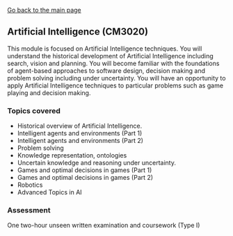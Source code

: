 [Go back to the main page](../../../README.md)

## Artificial Intelligence (CM3020)

This module is focused on Artificial Intelligence techniques. You
will understand the historical development of Artificial Intelligence
including search, vision and planning. You will become familiar with
the foundations of agent-based approaches to software design, decision
making and problem solving including under uncertainty. You will have an
opportunity to apply Artificial Intelligence techniques to particular
problems such as game playing and decision making.

### Topics covered

* Historical overview of Artificial Intelligence.
* Intelligent agents and environments (Part 1)
* Intelligent agents and environments (Part 2)
* Problem solving
* Knowledge representation, ontologies
* Uncertain knowledge and reasoning under uncertainty.
* Games and optimal decisions in games (Part 1)
* Games and optimal decisions in games (Part 2)
* Robotics
* Advanced Topics in AI

### Assessment

One two-hour unseen written examination and coursework (Type I)
